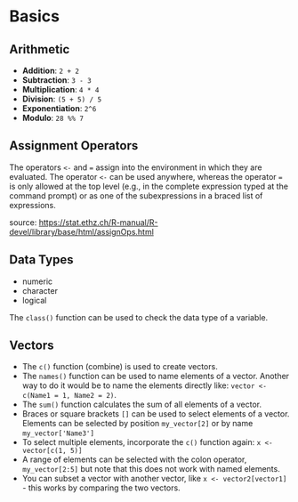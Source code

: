 # Basics

## Arithmetic

- **Addition**: `2 + 2`
- **Subtraction**: `3 - 3`
- **Multiplication**: `4 * 4`
- **Division**: `(5 + 5) / 5`
- **Exponentiation**: `2^6`
- **Modulo**: `28 %% 7`

## Assignment Operators

The operators `<-` and `=` assign into the environment in which they are evaluated.
The operator `<-` can be used anywhere, whereas the operator `=` is only allowed at the top level (e.g., in the complete expression typed at the command prompt) or as one of the subexpressions in a braced list of expressions.

source: https://stat.ethz.ch/R-manual/R-devel/library/base/html/assignOps.html

## Data Types

- numeric
- character
- logical

The `class()` function can be used to check the data type of a variable.

## Vectors

- The `c()` function (combine) is used to create vectors. 
- The `names()` function can be used to name elements of a vector. Another way to do it would be to name the elements directly like: `vector <- c(Name1 = 1, Name2 = 2)`.
- The `sum()` function calculates the sum of all elements of a vector. 
- Braces or square brackets `[]` can be used to select elements of a vector. Elements can be selected by position `my_vector[2]` or by name `my_vector['Name3']`
- To select multiple elements, incorporate the `c()` function again: `x <- vector[c(1, 5)]`
- A range of elements can be selected with the colon operator, `my_vector[2:5]` but note that this does not work with named elements.
- You can subset a vector with another vector, like `x <- vector2[vector1]` - this works by comparing the two vectors.
